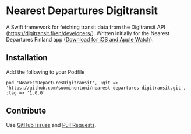 
# Nearest Departures Digitransit

A Swift framework for fetching transit data from the Digitransit API (https://digitransit.fi/en/developers/). Written initially for the Nearest Departures Finland app ([Download for iOS and Apple Watch](https://itunes.apple.com/fi/app/hsl-lahimmat-lahdot/id1137708015?mt=8)).

## Installation

Add the following to your Podfile

`pod 'NearestDeparturesDigitransit', :git => 'https://github.com/suominentoni/nearest-departures-digitransit.git', :tag => '1.0.0'`

## Contribute

Use [GitHub issues](https://github.com/suominentoni/nearest-departures/issues) and [Pull Requests](https://github.com/suominentoni/nearest-departures/pulls).

